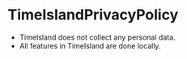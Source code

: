 # TimeIslandPrivacyPolicy
- TimeIsland does not collect any personal data.
- All features in TimeIsland are done locally.
